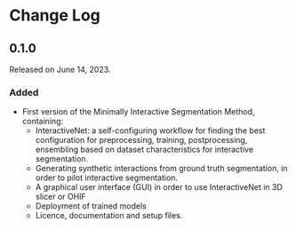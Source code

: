 # Change Log

## 0.1.0

Released on June 14, 2023.

### Added

* First version of the Minimally Interactive Segmentation Method, containing:
    - InteractiveNet: a self-configuring workflow for finding the best configuration for preprocessing, training, postprocessing, ensembling based on dataset characteristics for interactive segmentation.
    - Generating synthetic interactions from ground truth segmentation, in order to pilot interactive segmentation.
    - A graphical user interface (GUI) in order to use InteractiveNet in 3D slicer or OHIF
    - Deployment of trained models
    - Licence, documentation and setup files.
